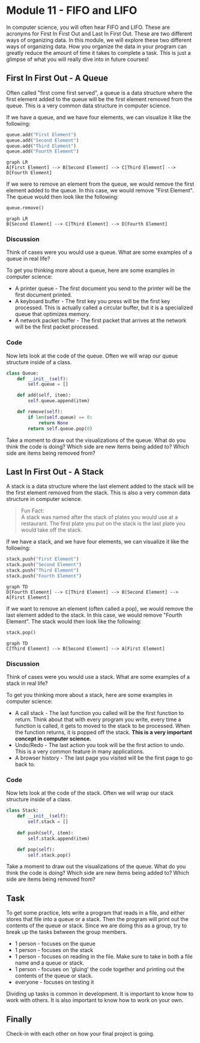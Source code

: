 # Module 11 - FIFO and LIFO

In computer science, you will often hear FIFO and LIFO. These are acronyms for First In First Out and Last In First Out. These are two different ways of organizing data. In this module, we will explore these two different ways of organizing data. How you organize the data in your program can greatly reduce the amount of time it takes to complete a task. This is just a glimpse of what you will really dive into in future courses! 

## First In First Out - A Queue
Often called "first come first served", a queue is a data structure where the first element added to the queue will be the first element removed from the queue. This is a very common data structure in computer science.

If we have a queue, and we have four elements, we can visualize it like the following:
```python
queue.add("First Element")
queue.add("Second Element")
queue.add("Third Element")
queue.add("Fourth Element")
```


```mermaid
graph LR
A[First Element] --> B[Second Element] --> C[Third Element] --> D[Fourth Element]
```

If we were to remove an element from the queue, we would remove the first element added to the queue. In this case, we would remove "First Element". The queue would then look like the following:

```python
queue.remove()
```


```mermaid
graph LR
B[Second Element] --> C[Third Element] --> D[Fourth Element]
```


### Discussion
Think of cases were you would use a queue. What are some examples of a queue in real life?

To get you thinking more about a queue, here are some examples in computer science:
* A printer queue - The first document you send to the printer will be the first document printed.
* A keyboard buffer - The first key you press will be the first key processed. This is actually called a circular buffer, but it is a specialized queue that optimizes memory.
* A network packet buffer - The first packet that arrives at the network will be the first packet processed.

### Code
Now lets look at the code of the queue. Often we will wrap our queue structure inside of a class.

```python
class Queue:
    def __init__(self):
        self.queue = []

    def add(self, item):
        self.queue.append(item)

    def remove(self):
        if len(self.queue) == 0:
            return None
        return self.queue.pop(0)
```

Take a moment to draw out the visualizations of the queue. What do you think the code is doing? Which side are new items being added to? Which side are items being removed from?


## Last In First Out - A Stack
A stack is a data structure where the last element added to the stack will be the first element removed from the stack. This is also a very common data structure in computer science.

> Fun Fact:   
> A stack was named after the stack of plates you would use at a restaurant. The first plate you put on the stack is the last plate you would take off the stack. 


If we have a stack, and we have four elements, we can visualize it like the following:
```python
stack.push("First Element")
stack.push("Second Element")
stack.push("Third Element")
stack.push("Fourth Element")
```
    
```mermaid
graph TD
D[Fourth Element] --> C[Third Element] --> B[Second Element] --> A[First Element]
```

If we want to remove an element (often called a pop), we would remove the last element added to the stack. In this case, we would remove "Fourth Element". The stack would then look like the following:

```python
stack.pop()
```

```mermaid
graph TD
C[Third Element] --> B[Second Element] --> A[First Element]
```

### Discussion
Think of cases were you would use a stack. What are some examples of a stack in real life?

To get you thinking more about a stack, here are some examples in computer science:
* A call stack - The last function you called will be the first function to return. Think about that with every program you write, every time a function is called, it gets to moved to the stack to be processed. When the function returns, it is popped off the stack. **This is a very important concept in computer science.**
* Undo/Redo - The last action you took will be the first action to undo. This is a very common feature in many applications.
* A browser history - The last page you visited will be the first page to go back to.


### Code

Now lets look at the code of the stack. Often we will wrap our stack structure inside of a class.

```python
class Stack:
    def __init__(self):
        self.stack = []
    
    def push(self, item):
        self.stack.append(item)

    def pop(self):
        self.stack.pop()
```

Take a moment to draw out the visualizations of the queue. What do you think the code is doing? Which side are new items being added to? Which side are items being removed from?


## Task

To get some practice, lets write a program that reads in a file, and either stores that file into a queue or a stack. Then the program will print out the contents of the queue or stack. Since we are doing this as a group, try to break up the tasks between the group members.
* 1 person - focuses on the queue
* 1 person - focuses on the stack
* 1 person - focuses on reading in the file. Make sure to take in both a file name and a queue or stack.
* 1 person - focuses on 'gluing' the code together and printing out the contents of the queue or stack.
* everyone - focuses on testing it

Dividing up tasks is common in development. It is important to know how to work with others. It is also important to know how to work on your own. 


## Finally
Check-in with each other on how your final project is going. 